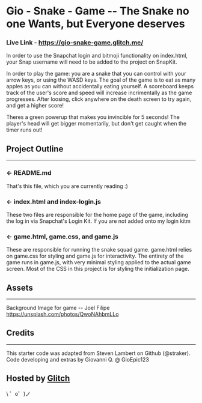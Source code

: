 Gio - Snake - Game -- 
The Snake no one Wants, but Everyone deserves
=================
### Live Link - https://gio-snake-game.glitch.me/

In order to use the Snapchat login and bitmoji functionality on index.html, your Snap username will need to be added 
to the project on SnapKit. 

In order to play the game: you are a snake that you can control with your arrow keys, or using the WASD keys. 
The goal of the game is to eat as many apples as you can without accidentally eating yourself.
A scoreboard keeps track of the user's score and speed will increase incrimentally as the game progresses.
After loosing, click anywhere on the death screen to try again, and get a higher score!

Theres a green powerup that makes you invincible for 5 seconds! The player's head will get bigger momentarily, but don't get caught when the timer runs out!

Project Outline
------------
---

### ← README.md

That's this file, which you are currently reading :)

### ← index.html and index-login.js 

These two files are responsible for the home page of the game, including the log in via Snapchat's Login Kit.
If you are not added onto my login kitm 

### ← game.html, game.css, and game.js

These are responsible for running the snake squad game. game.html relies on game.css for styling and game.js for interactivity. 
The entirety of the game runs in game.js, with very minimal styling applied to the actual game screen.
Most of the CSS in this project is for styling the initialization page.

Assets
---
---

Background Image for game -- Joel Filipe
https://unsplash.com/photos/QwoNAhbmLLo


Credits
---
---
This starter code was adapted from Steven Lambert on Github (@straker).
Code developing and extras by Giovanni Q. @ GioEpic123

Hosted by [Glitch](https://glitch.com/)
-------------------

\ ゜o゜)ノ
